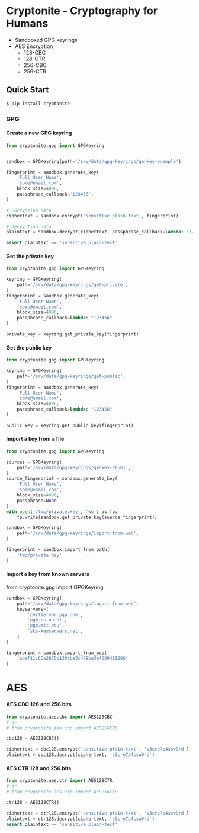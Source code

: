 # Cryptonite - Cryptography for Humans
- Sandboxed GPG keyrings
- AES Encryption
  - 128-CBC
  - 128-CTR
  - 256-CBC
  - 256-CTR

## Quick Start

```bash
$ pip install cryptonite
```

### GPG

#### Create a new GPG keyring


```python
from cryptonite.gpg import GPGKeyring


sandbox = GPGKeyring(path='/srv/data/gpg-keyrings/genkey-example')

fingerprint = sandbox.generate_key(
    'Full User Name',
    'some@email.com',
    block_size=4096,
    passphrase_callback='123456',
)

# Encrypting data
ciphertext = sandbox.encrypt('sensitive plain-text', fingerprint)

# Decrypting data
plaintext = sandbox.decrypt(ciphertext, passphrase_callback=lambda: "123456")

assert plaintext == 'sensitive plain-text'
```

#### Get the private key


```python
from cryptonite.gpg import GPGKeyring

keyring = GPGKeyring(
    path='/srv/data/gpg-keyrings/get-private',
)
fingerprint = sandbox.generate_key(
    'Full User Name',
    'some@email.com',
    block_size=4096,
    passphrase_callback=lambda: "123456"
)

private_key = keyring.get_private_key(fingerprint)
```

#### Get the public key

```python
from cryptonite.gpg import GPGKeyring

keyring = GPGKeyring(
    path='/srv/data/gpg-keyrings/get-public',
)
fingerprint = sandbox.generate_key(
    'Full User Name',
    'some@email.com',
    block_size=4096,
    passphrase_callback=lambda: "123456"
)

public_key = keyring.get_public_key(fingerprint)
```

#### Import a key from a file

```python
from cryptonite.gpg import GPGKeyring

sources = GPGKeyring(
    path='/srv/data/gpg-keyrings/genkey-stub1',
)
source_fingerprint = sandbox.generate_key(
    'Full User Name',
    'some@email.com',
    block_size=4096,
    passphrase=None
)
with open('/tmp/private.key', 'wb') as fp:
    fp.write(sandbox.get_private_key(source_fingerprint))

sandbox = GPGKeyring(
    path='/srv/data/gpg-keyrings/import-from-web',
)

fingerprint = sandbox.import_from_path(
    'tmp/private.key'
)
```

#### Import a key from known servers

from cryptonite.gpg import GPGKeyring

```python
sandbox = GPGKeyring(
    path='/srv/data/gpg-keyrings/import-from-web',
    keyservers=[
        'certserver.pgp.com',
        'pgp.cs.uu.nl',
        'pgp.mit.edu',
        'sks-keyservers.net',
    ]
)

fingerprint = sandbox.import_from_web(
    'abaf11c65a2970b130abe3c479be3e4300411886'
)
```


AES
===

#### AES CBC 128 and 256 bits

```python
from cryptonite.aes.cbc import AES128CBC
# or
# from cryptonite.aes.cbc import AES256CBC

cbc128 = AES128CBC()

ciphertext = cbc128.encrypt('sensitive plain-text', 's3cre7p4ssw0rd')
plaintext = cbc128.decrypt(ciphertext, 's3cre7p4ssw0rd')
```

#### AES CTR 128 and 256 bits

```python
from cryptonite.aes.ctr import AES128CTR
# or
# from cryptonite.aes.ctr import AES256CTR

ctr128 = AES128CTR()

ciphertext = ctr128.encrypt('sensitive plain-text', 's3cre7p4ssw0rd')
plaintext = ctr128.decrypt(ciphertext, 's3cre7p4ssw0rd')
assert plaintext == 'sensitive plain-text'
```
